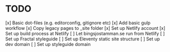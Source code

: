 # TODO

[x] Basic dot-files (e.g. editorconfig, gitignore etc)
[x] Add basic gulp workflow
[x] Copy legacy pages to _site folder
[x] Set up Netlify account
[x] Set up build process at Netlify
[ ] Let bingsjostamman.se run from Netlify
[ ] Set up Fractal styleguide
[ ] Set up Eleventy static site structure
[ ] Set up dev domain
[ ] Set up styleguide domain





